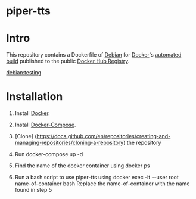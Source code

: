 # piper-tts

# Intro

This repository contains a Dockerfile of [Debian](https://www.debian.org/) for [Docker](https://www.docker.com/)'s [automated build](https://hub.docker.com/r/gigolo0937/debian) published to the public [Docker Hub Registry](https://registry.hub.docker.com/).

[debian:testing](https://hub.docker.com/_/debian)

# Installation

1. Install [Docker](https://www.docker.com/).

2. Install [Docker-Compose](https://docs.docker.com/compose/install/linux/).

3. [Clone] (https://docs.github.com/en/repositories/creating-and-managing-repositories/cloning-a-repository) the repository 
  
4. Run docker-compose up -d

5. Find the name of the docker container using docker ps

6. Run a bash script to use piper-tts using docker exec -it --user root name-of-container bash
   Replace the name-of-container with the name found in step 5
